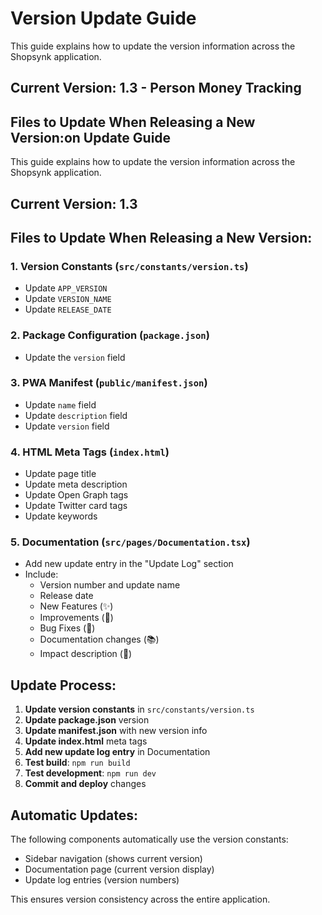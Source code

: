 # Version Update Guide

This guide explains how to update the version information across the Shopsynk application.

## Current Version: 1.3 - Person Money Tracking

## Files to Update When Releasing a New Version:on Update Guide

This guide explains how to update the version information across the Shopsynk application.

## Current Version: 1.3

## Files to Update When Releasing a New Version:

### 1. **Version Constants** (`src/constants/version.ts`)
- Update `APP_VERSION`
- Update `VERSION_NAME` 
- Update `RELEASE_DATE`

### 2. **Package Configuration** (`package.json`)
- Update the `version` field

### 3. **PWA Manifest** (`public/manifest.json`)  
- Update `name` field
- Update `description` field
- Update `version` field

### 4. **HTML Meta Tags** (`index.html`)
- Update page title
- Update meta description
- Update Open Graph tags
- Update Twitter card tags
- Update keywords

### 5. **Documentation** (`src/pages/Documentation.tsx`)
- Add new update entry in the "Update Log" section
- Include:
  - Version number and update name
  - Release date  
  - New Features (✨)
  - Improvements (🔧)
  - Bug Fixes (🐛)
  - Documentation changes (📚)
  - Impact description (🎯)

## Update Process:

1. **Update version constants** in `src/constants/version.ts`
2. **Update package.json** version
3. **Update manifest.json** with new version info
4. **Update index.html** meta tags
5. **Add new update log entry** in Documentation
6. **Test build**: `npm run build`
7. **Test development**: `npm run dev`
8. **Commit and deploy** changes

## Automatic Updates:

The following components automatically use the version constants:
- Sidebar navigation (shows current version)
- Documentation page (current version display)
- Update log entries (version numbers)

This ensures version consistency across the entire application.

